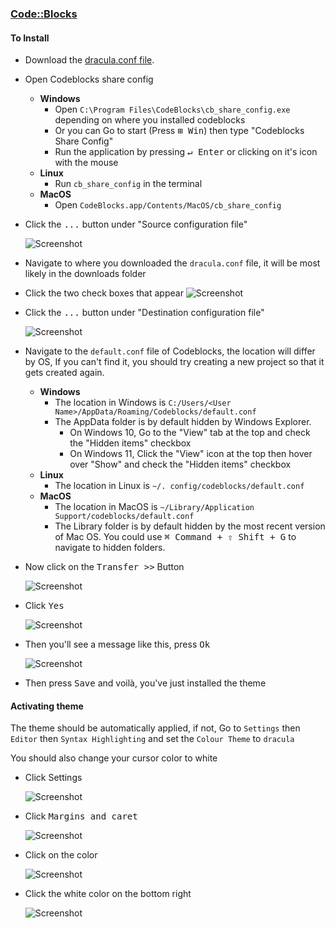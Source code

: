 ### [Code::Blocks](https://www.codeblocks.org/)


#### To Install

- Download the [dracula.conf file](https://raw.githubusercontent.com/wasi-master/codeblocks/master/dracula.conf).
<!-- - Download the [dracula.conf file](https://draculatheme.com/codeblocks/dracula.conf). -->
- Open Codeblocks share config
  - **Windows**
    - Open `C:\Program Files\CodeBlocks\cb_share_config.exe` depending on where you installed codeblocks
    - Or you can Go to start (Press <kbd>⊞ Win</kbd>) then type "Codeblocks Share Config"
    - Run the application by pressing <kbd>↵ Enter</kbd> or clicking on it's icon with the mouse
  - **Linux**
    - Run `cb_share_config` in the terminal
  - **MacOS**
    - Open `CodeBlocks.app/Contents/MacOS/cb_share_config`
- Click the <kbd>...</kbd> button under "Source configuration file"

  ![Screenshot](https://github.com/wasi-master/codeblocks/raw/master/images/cb_share_config_1.png)
  <!-- ![Screenshot](https://draculatheme.com/codeblocks/images/cb_share_config_1.png) -->
  <!-- ![Screenshot](./images/cb_share_config_1.png) -->

- Navigate to where you downloaded the `dracula.conf` file, it will be most likely in the downloads folder

- Click the two check boxes that appear
  ![Screenshot](https://github.com/wasi-master/codeblocks/raw/master/images/cb_share_config_2.png)
  <!-- ![Screenshot](https://draculatheme.com/codeblocks/images/cb_share_config_2.png) -->
  <!-- ![Screenshot](./images/cb_share_config_2.png) -->

- Click the <kbd>...</kbd> button under "Destination configuration file"

  ![Screenshot](https://github.com/wasi-master/codeblocks/raw/master/images/cb_share_config_3.png)
  <!-- ![Screenshot](https://draculatheme.com/codeblocks/images/cb_share_config_3.png) -->
  <!-- ![Screenshot](./images/cb_share_config_3.png) -->
- Navigate to the `default.conf` file of Codeblocks, the location will differ by OS, If you can't find it, you should try creating a new project so that it gets created again.
  - **Windows**
    - The location in Windows is `C:/Users/<User Name>/AppData/Roaming/Codeblocks/default.conf`
    - The AppData folder is by default hidden by Windows Explorer. 
      - On Windows 10, Go to the "View" tab at the top and check the "Hidden items" checkbox
      - On Windows 11, Click the "View" icon at the top then hover over "Show" and check the "Hidden items" checkbox
  - **Linux**
      - The location in Linux is `~/. config/codeblocks/default.conf`
  - **MacOS**
    - The location in MacOS is `~/Library/Application Support/codeblocks/default.conf`
    - The Library folder is by default hidden by the most recent version of Mac OS. You could use <kbd>⌘ Command + ⇧ Shift + G</kbd> to navigate to hidden folders.
- Now click on the <kbd>Transfer >></kbd> Button
  
  ![Screenshot](https://github.com/wasi-master/codeblocks/raw/master/images/cb_share_config_4.png)
  <!-- ![Screenshot](https://draculatheme.com/codeblocks/images/cb_share_config_4.png) -->
  <!-- ![Screenshot](./images/cb_share_config_4.png) -->

- Click <kbd>Yes</kbd>
  
  ![Screenshot](https://github.com/wasi-master/codeblocks/raw/master/images/cb_share_config_5.png)
  <!-- ![Screenshot](https://draculatheme.com/codeblocks/images/cb_share_config_5.png) -->
  <!-- ![Screenshot](./images/cb_share_config_5.png) -->

- Then you'll see a message like this, press <kbd>Ok</kbd>
  
  ![Screenshot](https://github.com/wasi-master/codeblocks/raw/master/images/cb_share_config_6.png)
  <!-- ![Screenshot](https://draculatheme.com/codeblocks/images/cb_share_config_6.png) -->
  <!-- ![Screenshot](./images/cb_share_config_6.png) -->

- Then press <kbd>Save</kbd> and voilà, you've just installed the theme

#### Activating theme

The theme should be automatically applied, if not, Go to `Settings` then `Editor` then `Syntax Highlighting` and set the `Colour Theme` to `dracula`

You should also change your cursor color to white

- Click Settings

  ![Screenshot](https://github.com/wasi-master/codeblocks/raw/master/images/codeblocks_caret_color_config_1.png)
  <!-- ![Screenshot](https://draculatheme.com/codeblocks/images/codeblocks_caret_color_config_1.png) -->
  <!-- ![Screenshot](./images/codeblocks_caret_color_config_1.png) -->

- Click <kbd>Margins and caret</kbd>

  ![Screenshot](https://github.com/wasi-master/codeblocks/raw/master/images/codeblocks_caret_color_config_2.png)
  <!-- ![Screenshot](https://draculatheme.com/codeblocks/images/codeblocks_caret_color_config_2.png) -->
  <!-- ![Screenshot](./images/codeblocks_caret_color_config_2.png) -->

- Click on the color

  ![Screenshot](https://github.com/wasi-master/codeblocks/raw/master/images/codeblocks_caret_color_config_3.png)
  <!-- ![Screenshot](https://draculatheme.com/codeblocks/images/codeblocks_caret_color_config_3.png) -->
  <!-- ![Screenshot](./images/codeblocks_caret_color_config_3.png) -->

- Click the white color on the bottom right

  ![Screenshot](https://github.com/wasi-master/codeblocks/raw/master/images/codeblocks_caret_color_config_4.png)
  <!-- ![Screenshot](https://draculatheme.com/codeblocks/images/codeblocks_caret_color_config_4.png) -->
  <!-- ![Screenshot](./images/codeblocks_caret_color_config_4.png) -->